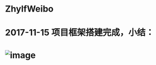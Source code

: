 # ZhylfWeibo

# 2017-11-15 项目框架搭建完成，小结：
# ![image](https://https://github.com/zhangyanlf/ZhylfWeibo)
